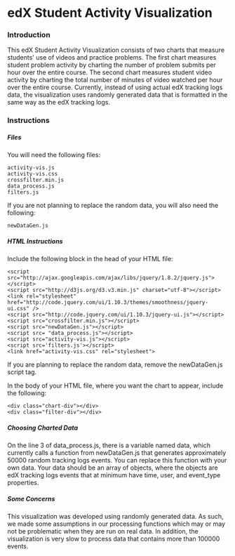 edX Student Activity Visualization
==================================

### Introduction

This edX Student Activity Visualization consists of two charts that measure students' use
of videos and practice problems. The first chart measures student problem activity by 
charting the number of problem submits per hour over the entire course. The second chart
measures student video activity by charting the total number of minutes of video watched per
hour over the entire course. Currently, instead of using actual edX tracking logs data, 
the visualization uses randomly generated data that is formatted in the same way as the edX tracking logs.


### Instructions

##### Files

You will need the following files:
	
	activity-vis.js
	activity-vis.css
	crossfilter.min.js
	data_process.js
	filters.js

If you are not planning to replace the random data, you will also need the following:

	newDataGen.js

##### HTML Instructions

Include the following block in the head of your HTML file:

	<script src="http://ajax.googleapis.com/ajax/libs/jquery/1.8.2/jquery.js"></script> 
	<script src="http://d3js.org/d3.v3.min.js" charset="utf-8"></script>
    <link rel="stylesheet" href="http://code.jquery.com/ui/1.10.3/themes/smoothness/jquery-ui.css" />
    <script src="http://code.jquery.com/ui/1.10.3/jquery-ui.js"></script>
    <script src="crossfilter.min.js"></script>
    <script src="newDataGen.js"></script>
    <script src= "data_process.js"></script>
	<script src="activity-vis.js"></script>
    <script src='filters.js'></script>
	<link href="activity-vis.css" rel="stylesheet">

If you are planning to replace the random data, remove the newDataGen.js script tag.

In the body of your HTML file, where you want the chart to appear, include the following:

	<div class="chart-div"></div>
    <div class="filter-div"></div>

##### Choosing Charted Data

On the line 3 of data_process.js, there is a variable named data, which currently calls a function from
newDataGen.js that generates approximately 50000 random tracking logs events. You can replace this function with
your own data. Your data should be an array of objects, where the objects are edX tracking logs events that at minimum
have time, user, and event_type properties.

##### Some Concerns
This visualization was developed using randomly generated data. As such, we made some assumptions in our processing functions which may or may not be problematic when they are run on real data. In addition, the visualization is very
slow to process data that contains more than 100000 events.
